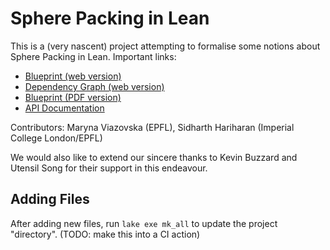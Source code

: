 # Sphere Packing in Lean

This is a (very nascent) project attempting to formalise some notions about Sphere Packing in Lean. Important links:

* [Blueprint (web version)](https://thefundamentaltheor3m.github.io/Sphere-Packing-Lean/blueprint/)
* [Dependency Graph (web version)](https://thefundamentaltheor3m.github.io/Sphere-Packing-Lean/blueprint/dep_graph_document.html)
* [Blueprint (PDF version)](https://thefundamentaltheor3m.github.io/Sphere-Packing-Lean/blueprint.pdf)
* [API Documentation](https://thefundamentaltheor3m.github.io/Sphere-Packing-Lean/docs/)

Contributors: Maryna Viazovska (EPFL), Sidharth Hariharan (Imperial College London/EPFL)

We would also like to extend our sincere thanks to Kevin Buzzard and Utensil Song for their support in this endeavour.

## Adding Files

After adding new files, run `lake exe mk_all` to update the project "directory". (TODO: make this into a CI action)
